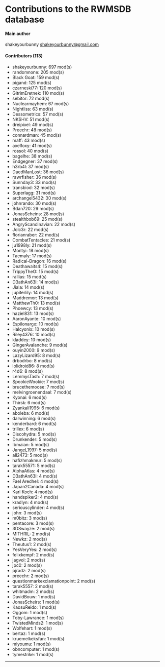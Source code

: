 # Contributions to the RWMSDB database

#### Main author
shakeyourbunny <shakeyourbunny@gmail.com>

#### Contributors (113)
- shakeyourbunny: 697 mod(s)
- randomnone: 205 mod(s)
- Black Goat: 159 mod(s)
- pigand: 125 mod(s)
- czarneski77: 120 mod(s)
- GitrimEretnek: 110 mod(s)
- sebitor: 72 mod(s)
- Nuclearmayhem: 67 mod(s)
- Nightliss: 63 mod(s)
- Dessometrics: 57 mod(s)
- NKSHV: 51 mod(s)
- dreipixel: 49 mod(s)
- Preechr: 48 mod(s)
- connardman: 45 mod(s)
- maff: 43 mod(s)
- axelfoxy: 41 mod(s)
- rossol: 40 mod(s)
- bagelhe: 38 mod(s)
- Endgegner: 37 mod(s)
- h3rb4l: 37 mod(s)
- DaedManLost: 36 mod(s)
- rawrfisher: 36 mod(s)
- Sunnday3: 33 mod(s)
- transbiod: 32 mod(s)
- Superlagg: 31 mod(s)
- archangel5432: 30 mod(s)
- johnrando: 30 mod(s)
- Bdan720: 29 mod(s)
- JonasScheins: 28 mod(s)
- stealthbob69: 25 mod(s)
- AngryScandinavian: 22 mod(s)
- Jolc3r: 22 mod(s)
- florianraber: 22 mod(s)
- CombatTentacles: 21 mod(s)
- ju1998ly: 21 mod(s)
- Montyi: 18 mod(s)
- Taemaly: 17 mod(s)
- Radical-Dragon: 16 mod(s)
- Deathawaits4: 15 mod(s)
- TrippyTheO: 15 mod(s)
- rallias: 15 mod(s)
- D3athAn63l: 14 mod(s)
- Jiala: 14 mod(s)
- jupiterlily: 14 mod(s)
- Maddremor: 13 mod(s)
- MatthewTh0: 13 mod(s)
- Phoewcy: 13 mod(s)
- haziel831: 13 mod(s)
- AaronAyante: 10 mod(s)
- Espilonarge: 10 mod(s)
- Halcyonix: 10 mod(s)
- Riley4376: 10 mod(s)
- kladdey: 10 mod(s)
- GingerAvalanche: 9 mod(s)
- ouyin2000: 9 mod(s)
- LazyLizard95: 8 mod(s)
- drbodrbo: 8 mod(s)
- lolidroid86: 8 mod(s)
- r4d6: 8 mod(s)
- LemmysTash: 7 mod(s)
- SpookieWookie: 7 mod(s)
- brucethemoose: 7 mod(s)
- melvingroenendaal: 7 mod(s)
- Kyonai: 6 mod(s)
- Thirsk: 6 mod(s)
- Zyankali1995: 6 mod(s)
- aboleba: 6 mod(s)
- darwinning: 6 mod(s)
- kenderbard: 6 mod(s)
- trillex: 6 mod(s)
- Discohydra: 5 mod(s)
- Drunkender: 5 mod(s)
- Ibmaian: 5 mod(s)
- JangeL1997: 5 mod(s)
- all2473: 5 mod(s)
- hafizhmakmur: 5 mod(s)
- tarak55571: 5 mod(s)
- AlphaAtlas: 4 mod(s)
- D3athAn63I: 4 mod(s)
- Fael Aredhel: 4 mod(s)
- Japan2Canada: 4 mod(s)
- Karl Koch: 4 mod(s)
- handspiker2: 4 mod(s)
- kradlyn: 4 mod(s)
- seriouscylinder: 4 mod(s)
- john: 3 mod(s)
- m0bitz: 3 mod(s)
- pentacore: 3 mod(s)
- 3DSwayze: 2 mod(s)
- MlTHRlL: 2 mod(s)
- Newkz: 2 mod(s)
- Theutus1: 2 mod(s)
- YesVeryYes: 2 mod(s)
- felixkempf: 2 mod(s)
- jagvol: 2 mod(s)
- jpc0: 2 mod(s)
- pjradz: 2 mod(s)
- preechr: 2 mod(s)
- questionmarkexclamationpoint: 2 mod(s)
- tarak5557: 2 mod(s)
- whitmadm: 2 mod(s)
- DavidBouw: 1 mod(s)
- JonasScheirs: 1 mod(s)
- KaosuReido: 1 mod(s)
- Oggom: 1 mod(s)
- Toby-Lawrance: 1 mod(s)
- TwistedMinds2: 1 mod(s)
- Wolfehart: 1 mod(s)
- bertaz: 1 mod(s)
- kruemelkeksfan: 1 mod(s)
- miyoumu: 1 mod(s)
- obncomputer: 1 mod(s)
- tymestrike: 1 mod(s)
------------
